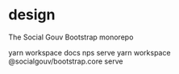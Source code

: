 # design

The Social Gouv Bootstrap monorepo

yarn workspace docs nps serve
yarn workspace @socialgouv/bootstrap.core serve
